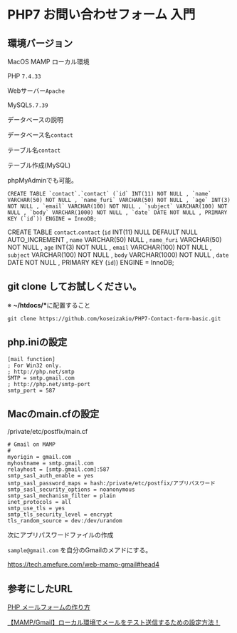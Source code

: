 # PHP7 お問い合わせフォーム 入門

## 環境バージョン

MacOS MAMP ローカル環境

PHP ```7.4.33```

Webサーバー```Apache```

MySQL```5.7.39```


データベースの説明

データベース名```contact```

テーブル名```contact```

テーブル作成(MySQL)

phpMyAdminでも可能。

```
CREATE TABLE `contact`.`contact` (`id` INT(11) NOT NULL , `name` VARCHAR(50) NOT NULL , `name_furi` VARCHAR(50) NOT NULL , `age` INT(3) NOT NULL , `email` VARCHAR(100) NOT NULL , `subject` VARCHAR(100) NOT NULL , `body` VARCHAR(1000) NOT NULL , `date` DATE NOT NULL , PRIMARY KEY (`id`)) ENGINE = InnoDB;
```

CREATE TABLE `contact`.`contact` (`id` INT(11) NULL DEFAULT NULL AUTO_INCREMENT , `name` VARCHAR(50) NULL , `name_furi` VARCHAR(50) NOT NULL , `age` INT(3) NOT NULL , `email` VARCHAR(100) NOT NULL , `subject` VARCHAR(100) NOT NULL , `body` VARCHAR(1000) NOT NULL , `date` DATE NOT NULL , PRIMARY KEY (`id`)) ENGINE = InnoDB;

## git clone してお試しください。

※ <strong>~/htdocs/*</strong>に配置すること

```
git clone https://github.com/koseizakio/PHP7-Contact-form-basic.git
```
## php.iniの設定

```
[mail function]
; For Win32 only.
; http://php.net/smtp
SMTP = smtp.gmail.com
; http://php.net/smtp-port
smtp_port = 587
```

## Macのmain.cfの設定

/private/etc/postfix/main.cf

```
# Gmail on MAMP
#
myorigin = gmail.com
myhostname = smtp.gmail.com
relayhost = [smtp.gmail.com]:587
smtp_sasl_auth_enable = yes
smtp_sasl_password_maps = hash:/private/etc/postfix/アプリパスワード
smtp_sasl_security_options = noanonymous
smtp_sasl_mechanism_filter = plain
inet_protocols = all
smtp_use_tls = yes
smtp_tls_security_level = encrypt
tls_random_source = dev:/dev/urandom
```

次にアプリパスワードファイルの作成

```sample@gmail.com``` を自分のGmailのメアドにする。

https://tech.amefure.com/web-mamp-gmail#head4

## 参考にしたURL

[PHP メールフォームの作り方](https://www.webdesignleaves.com/pr/php/php_contact_form_01.php)

[【MAMP/Gmail】ローカル環境でメールをテスト送信するための設定方法！](https://tech.amefure.com/web-mamp-gmail)
